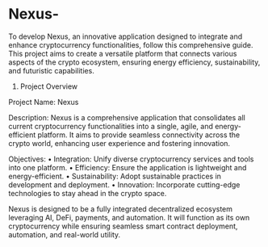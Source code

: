 # Nexus-
To develop Nexus, an innovative application designed to integrate and enhance cryptocurrency functionalities, follow this comprehensive guide. This project aims to create a versatile platform that connects various aspects of the crypto ecosystem, ensuring energy efficiency, sustainability, and futuristic capabilities.

1. Project Overview

Project Name: Nexus

Description: Nexus is a comprehensive application that consolidates all current cryptocurrency functionalities into a single, agile, and energy-efficient platform. It aims to provide seamless connectivity across the crypto world, enhancing user experience and fostering innovation.

Objectives:
	•	Integration: Unify diverse cryptocurrency services and tools into one platform.
	•	Efficiency: Ensure the application is lightweight and energy-efficient.
	•	Sustainability: Adopt sustainable practices in development and deployment.
	•	Innovation: Incorporate cutting-edge technologies to stay ahead in the crypto space.

Nexus is designed to be a fully integrated decentralized ecosystem leveraging AI, DeFi, payments, and automation. It will function as its own cryptocurrency while ensuring seamless smart contract deployment, automation, and real-world utility. 
